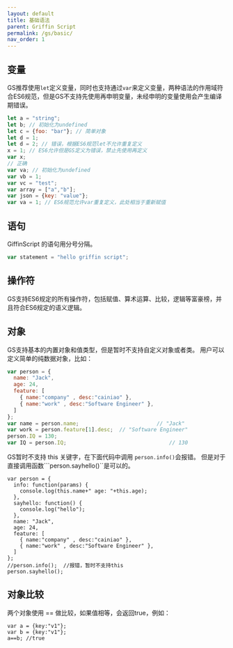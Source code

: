 ```yaml
---
layout: default
title: 基础语法
parent: Griffin Script
permalink: /gs/basic/
nav_order: 1
---
```

## 变量
GS推荐使用```let```定义变量，同时也支持通过```var```来定义变量，两种语法的作用域符合ES6规范，但是GS不支持先使用再申明变量，未经申明的变量使用会产生编译期错误。
```javascript
let a = "string";
let b; // 初始化为undefined
let c = {foo: "bar"}; // 简单对象
let d = 1;
let d = 2; // 错误，根据ES6规范let不允许重复定义
x = 1; // ES6允许但是GS定义为错误，禁止先使用再定义
var x;
// 正确
var va; // 初始化为undefined
var vb = 1;
var vc = "test";
var array = ["a","b"];
var json = {key: "value"};
var va = 1; // ES6规范允许var重复定义，此处相当于重新赋值
```
## 语句
GiffinScript 的语句用分号分隔。
```javascript
var statement = "hello griffin script";
```
## 操作符
GS支持ES6规定的所有操作符，包括赋值、算术运算、比较，逻辑等富豪榜，并且符合ES6规定的语义逻辑。
## 对象
GS支持基本的内置对象和值类型，但是暂时不支持自定义对象或者类。
用户可以定义简单的纯数据对象，比如：
```javascript
var person = {
  name: "Jack",
  age: 24,
  feature: [
    { name:"company" , desc:"cainiao" },
    { name:"work" , desc:"Software Engineer" },
  ]
};
var name = person.name;							// "Jack"
var work = person.feature[1].desc; 	// "Software Engineer"
person.IQ = 130;
var IQ = person.IQ;									// 130
```

GS暂时不支持 this 关键字，在下面代码中调用 ```person.info()```会报错。
但是对于直接调用函数```person.sayhello()``是可以的。

```
var person = {
  info: function(params) {
    console.log(this.name+" age: "+this.age);
  },
  sayhello: function() {
  	console.log("hello");
  },
  name: "Jack",
  age: 24,
  feature: [
    { name:"company" , desc:"cainiao" },
    { name:"work" , desc:"Software Engineer" },
  ]
};
//person.info();  //报错，暂时不支持this
person.sayhello();
```

## 对象比较
两个对象使用 == 做比较，如果值相等，会返回true，例如：
```
var a = {key:"v1"};
var b = {key:"v1"};
a==b; //true
```

